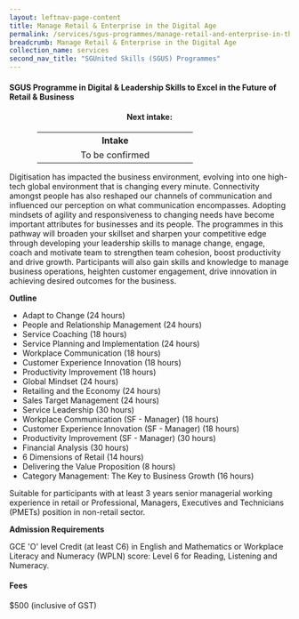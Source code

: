 ```yaml
---
layout: leftnav-page-content
title: Manage Retail & Enterprise in the Digital Age
permalink: /services/sgus-programmes/manage-retail-and-enterprise-in-the-digital-age
breadcrumb: Manage Retail & Enterprise in the Digital Age
collection_name: services
second_nav_title: "SGUnited Skills (SGUS) Programmes"
---
```


<h4>SGUS Programme in Digital & Leadership Skills to Excel in the Future of Retail & Business</h4>

<h4 style="text-align:center;">Next intake:</h4>

<center><table style="width:80%;">
    <tr style="text-align:center;">
      <th style="text-align:center;width:50%;">Intake</th>
    </tr>
    <tr style="text-align:center;">
      <td style="text-align:center;width:50%;">To be confirmed</td>
    </tr>
</table></center>

<p>Digitisation has impacted the business environment, evolving into one high-tech global environment that is changing every minute. Connectivity amongst people 
has also reshaped our channels of communication and influenced our perception on what communication encompasses. Adopting mindsets of agility and responsiveness 
to changing needs have become important attributes for businesses and its people.  The programmes in this pathway will broaden your skillset and sharpen your 
competitive edge through developing your leadership skills to manage change, engage, coach and motivate team to strengthen team cohesion, boost productivity and 
drive growth. Participants will also gain skills and knowledge to manage business operations, heighten customer engagement, drive innovation in achieving desired 
outcomes for the business.</p>

<b>Outline</b>

<ul>
  <li>Adapt to Change (24 hours)</li>
  <li>People and Relationship Management (24 hours)</li>
  <li>Service Coaching (18 hours)</li>
  <li>Service Planning and Implementation (24 hours)</li>
  <li>Workplace Communication (18 hours)</li>
  <li>Customer Experience Innovation (18 hours)</li>
  <li>Productivity Improvement (18 hours)</li>
  <li>Global Mindset (24 hours)</li>
  <li>Retailing and the Economy (24 hours)</li>
  <li>Sales Target Management (24 hours)</li>
  <li>Service Leadership (30 hours)</li>
  <li>Workplace Communication (SF - Manager) (18 hours)</li>
  <li>Customer Experience Innovation (SF - Manager) (18 hours)</li>
  <li>Productivity Improvement (SF - Manager) (30 hours)</li>
  <li>Financial Analysis (30 hours)</li>
  <li>6 Dimensions of Retail (14 hours)</li>
  <li>Delivering the Value Proposition (8 hours)</li>
  <li>Category Management: The Key to Business Growth (16 hours)</li>
  </ul>
  
<p>Suitable for participants with at least 3 years senior managerial working experience in retail or Professional, Managers, Executives and Technicians (PMETs) 
position in non-retail sector.</p>

<b>Admission Requirements</b>
<p>GCE 'O' level Credit (at least C6) in English and Mathematics or Workplace Literacy and Numeracy (WPLN) score: Level 6 for Reading, Listening and Numeracy.</p>

<h4>Fees</h4>
<p>$500 (inclusive of GST)</p>
